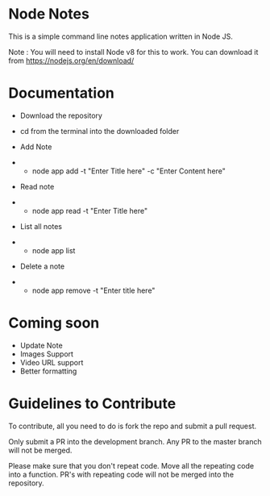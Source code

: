 # Node Notes

This is a simple command line notes application written in Node JS.

Note : You will need to install Node v8 for this to work.
You can download it from https://nodejs.org/en/download/

# Documentation

* Download the repository
* cd from the terminal into the downloaded folder

* Add Note
* * node app add -t "Enter Title here" -c "Enter Content here"

* Read note 
* * node app read -t "Enter Title here"

* List all notes
* * node app list

* Delete a note
* * node app remove -t "Enter title here"

# Coming soon

* Update Note
* Images Support
* Video URL support
* Better formatting

# Guidelines to Contribute

To contribute, all you need to do is fork the repo and submit a pull request.

Only submit a PR into the development branch. Any PR to the master branch will not be merged.

Please make sure that you don't repeat code. Move all the repeating code into a function. PR's with repeating code will not be merged into the repository.